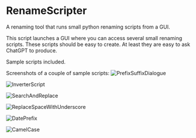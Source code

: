 # RenameScripter
A renaming tool that runs small python renaming scripts from a GUI.

This script launches a GUI where you can access several small renaming scripts.
These scripts should be easy to create. At least they are easy to ask ChatGPT to produce.

Sample scripts included.

Screenshots of a couple of sample scripts:
![PrefixSuffixDialogue](https://github.com/MNeMoNiCuZ/RenameScripter/assets/60541708/240e6b32-8d16-4f06-9f69-1ef35fd46d30)

![InverterScript](https://github.com/MNeMoNiCuZ/RenameScripter/assets/60541708/452c0ece-0985-4953-a414-14c868139983)

![SearchAndReplace](https://github.com/MNeMoNiCuZ/RenameScripter/assets/60541708/a2b42040-bf63-4b9d-9cc3-a96b5505725d)

![ReplaceSpaceWithUnderscore](https://github.com/MNeMoNiCuZ/RenameScripter/assets/60541708/e7a58375-299b-4b99-b66d-be5904ac8d54)

![DatePrefix](https://github.com/MNeMoNiCuZ/RenameScripter/assets/60541708/750afdb4-997b-4ff8-b4c0-02ca9229e8ca)

![CamelCase](https://github.com/MNeMoNiCuZ/RenameScripter/assets/60541708/ab861ca5-175b-43b9-ab9b-7895cb4cd2b8)
